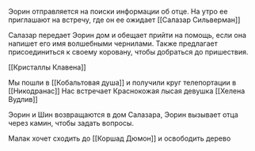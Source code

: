 
Эорин отправляется на поиски информации об отце. На утро ее приглашают на встречу, где он ее ожидает [[Салазар Сильверман]]

Салазар передает Эорин дом и обещает прийти на помощь, если она напишет его имя волшебными чернилами. 
Также предлагает присоединиться к своему коровану, чтобы добраться до пришествия.

[[Кристаллы Клавена]]

Мы пошли в [[Кобальтовая душа]] и получили круг телепортации в [[Никодранас]]
Нас встречает Краснокожая лысая девушка [[Хелена Вудлив]]

Эорин и Шин возвращаются в дом Салазара, Эорин вызывает отца через камин, чтобы задать вопросы.

Малак хочет сходить до [[Коршад Дюмон]] и освободить дерево 
